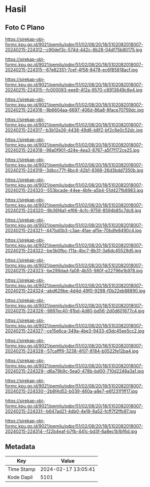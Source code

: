 # Hasil

## Foto C Plano

https://sirekap-obj-formc.kpu.go.id/9021/pemilu/pdpr/51/02/08/20/18/5102082018007-20240215-224312--c90def3c-574d-442c-8b28-04df75b80175.jpg

https://sirekap-obj-formc.kpu.go.id/9021/pemilu/pdpr/51/02/08/20/18/5102082018007-20240215-224315--67e82351-7cef-4f58-8478-ec6f85818acf.jpg

https://sirekap-obj-formc.kpu.go.id/9021/pemilu/pdpr/51/02/08/20/18/5102082018007-20240215-224315--fc000093-eee9-4f2a-9570-c6913649c8e4.jpg

https://sirekap-obj-formc.kpu.go.id/9021/pemilu/pdpr/51/02/08/20/18/5102082018007-20240215-224316--8b6604aa-6697-406d-86a8-8face70759dc.jpg

https://sirekap-obj-formc.kpu.go.id/9021/pemilu/pdpr/51/02/08/20/18/5102082018007-20240215-224317--b3b12e26-4438-49d6-b8f2-bf2c6e0c52dc.jpg

https://sirekap-obj-formc.kpu.go.id/9021/pemilu/pdpr/51/02/08/20/18/5102082018007-20240215-224318--98a0f901-d24e-4ea3-8767-a5f7f172ce25.jpg

https://sirekap-obj-formc.kpu.go.id/9021/pemilu/pdpr/51/02/08/20/18/5102082018007-20240215-224319--3dbcc77f-8bc4-42b1-8366-26d3bdd7350b.jpg

https://sirekap-obj-formc.kpu.go.id/9021/pemilu/pdpr/51/02/08/20/18/5102082018007-20240215-224320--553bcade-44ee-4bfe-a5b4-51d427fb8983.jpg

https://sirekap-obj-formc.kpu.go.id/9021/pemilu/pdpr/51/02/08/20/18/5102082018007-20240215-224320--9b36f4a1-ef66-4cfc-9758-8594b85c7dc8.jpg

https://sirekap-obj-formc.kpu.go.id/9021/pemilu/pdpr/51/02/08/20/18/5102082018007-20240215-224321--447bd0b3-c3ae-4fae-af5e-70bdfe8490c4.jpg

https://sirekap-obj-formc.kpu.go.id/9021/pemilu/pdpr/51/02/08/20/18/5102082018007-20240215-224322--be3b0fbc-f11a-4bc7-8b31-3a6dc45529d5.jpg

https://sirekap-obj-formc.kpu.go.id/9021/pemilu/pdpr/51/02/08/20/18/5102082018007-20240215-224323--be299dad-fa06-4b55-980f-e22796e1b978.jpg

https://sirekap-obj-formc.kpu.go.id/9021/pemilu/pdpr/51/02/08/20/18/5102082018007-20240215-224324--abd629be-4d4d-49f0-9298-f0b22eb88890.jpg

https://sirekap-obj-formc.kpu.go.id/9021/pemilu/pdpr/51/02/08/20/18/5102082018007-20240215-224326--9897ec40-91bd-4d80-bd56-2d0d601677c4.jpg

https://sirekap-obj-formc.kpu.go.id/9021/pemilu/pdpr/51/02/08/20/18/5102082018007-20240215-224327--ce15e6ca-349a-4be3-9433-d3dc45ee5cc2.jpg

https://sirekap-obj-formc.kpu.go.id/9021/pemilu/pdpr/51/02/08/20/18/5102082018007-20240215-224328--57cafff9-3238-4f07-8184-b0522fe12ba4.jpg

https://sirekap-obj-formc.kpu.go.id/9021/pemilu/pdpr/51/02/08/20/18/5102082018007-20240215-224329--d6a79b9c-5ea0-478b-bd00-710d2248a3a1.jpg

https://sirekap-obj-formc.kpu.go.id/9021/pemilu/pdpr/51/02/08/20/18/5102082018007-20240215-224330--2b8f4d52-b039-460a-a8e7-e6f231f1ff17.jpg

https://sirekap-obj-formc.kpu.go.id/9021/pemilu/pdpr/51/02/08/20/18/5102082018007-20240215-224331--b647ad21-4db0-4e18-8a52-fcff7f2ffb97.jpg

https://sirekap-obj-formc.kpu.go.id/9021/pemilu/pdpr/51/02/08/20/18/5102082018007-20240215-224314--f22b4eaf-b7fb-441c-bd3f-6a8ec1b1bf6d.jpg


## Metadata

| Key        | Value               |
| ---------- | ------------------- |
| Time Stamp | 2024-02-17 13:05:41 |
| Kode Dapil | 5101                |



